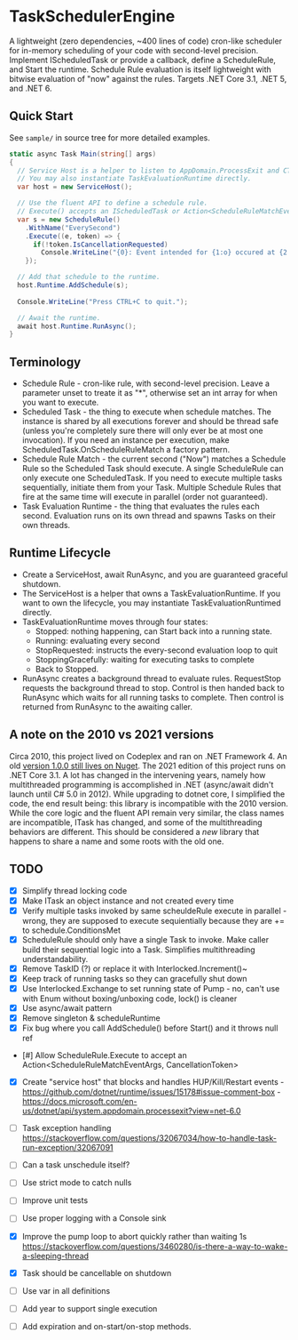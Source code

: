 # TaskSchedulerEngine

A lightweight (zero dependencies, ~400 lines of code) cron-like scheduler for in-memory scheduling of your code with second-level precision. Implement IScheduledTask or provide a callback, define a ScheduleRule, and Start the runtime. 
Schedule Rule evaluation is itself lightweight with bitwise evaluation of "now" against the rules. Targets .NET Core 3.1, .NET 5, and .NET 6. 

## Quick Start

See `sample/` in source tree for more detailed examples.

```C#
static async Task Main(string[] args)
{
  // Service Host is a helper to listen to AppDomain.ProcessExit and CTRL+C.
  // You may also instantiate TaskEvaluationRuntime directly.
  var host = new ServiceHost();

  // Use the fluent API to define a schedule rule.
  // Execute() accepts an IScheduledTask or Action<ScheduleRuleMatchEventArgs, CancellationToken>
  var s = new ScheduleRule()
    .WithName("EverySecond")
    .Execute((e, token) => {
      if(!token.IsCancellationRequested)
        Console.WriteLine("{0}: Event intended for {1:o} occured at {2:o}", e.TaskId, e.TimeScheduledUtc, e.TimeSignaledUtc);
    });

  // Add that schedule to the runtime.
  host.Runtime.AddSchedule(s);
  
  Console.WriteLine("Press CTRL+C to quit.");

  // Await the runtime.
  await host.Runtime.RunAsync();
}
```

## Terminology

* Schedule Rule - cron-like rule, with second-level precision. Leave a parameter unset to treate it as "*", otherwise set an int array for when you want to execute. 
* Scheduled Task - the thing to execute when schedule matches. The instance is shared by all executions forever and should be thread safe (unless you're completely sure there will only ever be at most one invocation). If you need an instance per execution, make ScheduledTask.OnScheduleRuleMatch a factory pattern.
* Schedule Rule Match - the current second ("Now") matches a Schedule Rule so the Scheduled Task should execute. A single ScheduleRule can only execute one ScheduledTask. If you need to execute multiple tasks sequentially, initiate them from your Task. Multiple Schedule Rules that fire at the same time will execute in parallel (order not guaranteed).
* Task Evaluation Runtime - the thing that evaluates the rules each second. Evaluation runs on its own thread and spawns Tasks on their own threads.

## Runtime Lifecycle

* Create a ServiceHost, await RunAsync, and you are guaranteed graceful shutdown.
* The ServiceHost is a helper that owns a TaskEvaluationRuntime. If you want to own the lifecycle, you may instantiate TaskEvaluationRuntimed directly.
* TaskEvaluationRuntime moves through four states: 
  * Stopped: nothing happening, can Start back into a running state.
  * Running: evaluating every second
  * StopRequested: instructs the every-second evaluation loop to quit
  * StoppingGracefully: waiting for executing tasks to complete
  * Back to Stopped.
* RunAsync creates a background thread to evaluate rules. RequestStop requests the background thread to stop. Control is then handed back to RunAsync which waits for all running tasks to complete. Then control is returned from RunAsync to the awaiting caller. 

## A note on the 2010 vs 2021 versions

Circa 2010, this project lived on Codeplex and ran on .NET Framework 4. An old [version 1.0.0 still lives on Nuget](https://www.nuget.org/packages/TaskSchedulerEngine/1.0.0). 
The 2021 edition of this project runs on .NET Core 3.1. A lot has changed in the intervening years, namely how multithreaded programming
is accomplished in .NET (async/await didn't launch until C# 5.0 in 2012). While upgrading to dotnet core, I simplified the code, the end result being:
this library is incompatible with the 2010 version. While the core logic and the fluent API remain very similar, the 
class names are incompatible, ITask has changed, and some of the multithreading behaviors are different. 
This should be considered a *new* library that happens to share a name and some roots with the old one. 


## TODO

- [x] Simplify thread locking code
- [x] Make ITask an object instance and not created every time
- [x] Verify multiple tasks invoked by same scheuldeRule execute in parallel - wrong, they are supposed to execute sequientially because they are += to schedule.ConditionsMet
- [x] ScheduleRule should only have a single Task to invoke. Make caller build their sequential logic into a Task. Simplifies multithreading understandability.
- [x] Remove TaskID (?) or replace it with Interlocked.Increment()~
- [x] Keep track of running tasks so they can gracefully shut down
- [x] Use Interlocked.Exchange to set running state of Pump - no, can't use with Enum without boxing/unboxing code, lock() is cleaner
- [x] Use async/await pattern
- [x] Remove singleton & scheduleRuntime 
- [x] Fix bug where you call AddSchedule() before Start() and it throws null ref 
- [#] Allow ScheduleRule.Execute to accept an Action<ScheduleRuleMatchEventArgs, CancellationToken>
- [x] Create "service host" that blocks and handles HUP/Kill/Restart events 
      - https://github.com/dotnet/runtime/issues/15178#issue-comment-box
      - https://docs.microsoft.com/en-us/dotnet/api/system.appdomain.processexit?view=net-6.0 
- [ ] Task exception handling  https://stackoverflow.com/questions/32067034/how-to-handle-task-run-exception/32067091
- [ ] Can a task unschedule itself? 
- [ ] Use strict mode to catch nulls 
- [ ] Improve unit tests
- [ ] Use proper logging with a Console sink 
- [x] Improve the pump loop to abort quickly rather than waiting 1s https://stackoverflow.com/questions/3460280/is-there-a-way-to-wake-a-sleeping-thread 
- [x] Task should be cancellable on shutdown 

- [ ] Use var in all definitions 
- [ ] Add year to support single execution
- [ ] Add expiration and on-start/on-stop methods. 



